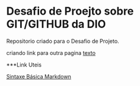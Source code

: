 # Desafio de Proejto sobre GIT/GITHUB da DIO

Repositorio criado para o Desafio de Projeto.

criando link para outra pagina
[texto](link)

***Link Uteis

[Sintaxe Básica Markdown](https://www.markdownguide.org/)
